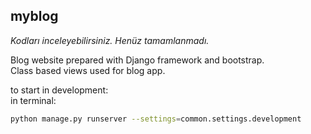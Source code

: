 ## myblog

*Kodları inceleyebilirsiniz. Henüz tamamlanmadı.*

Blog website prepared with Django framework and bootstrap.  
Class based views used for blog app.

to start in development:  
in terminal:

```bash
python manage.py runserver --settings=common.settings.development
```
